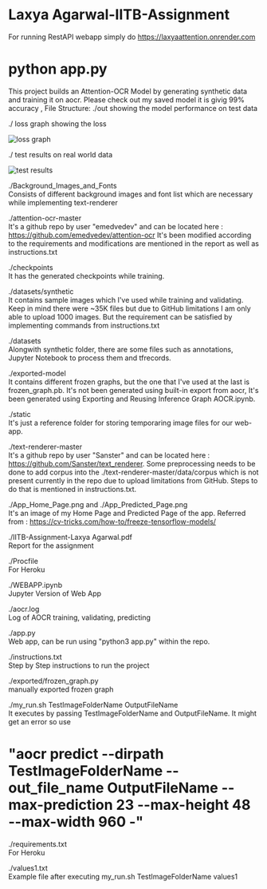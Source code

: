 # Laxya Agarwal-IITB-Assignment

For running RestAPI webapp 
simply do  https://laxyaattention.onrender.com 
# python app.py 
This project builds an Attention-OCR Model by generating synthetic data and training it on aocr.
Please check out my saved model it is givig 99% accuracy ,
File Structure:
./out  showing the model performance on test data <br />

./ loss graph showing the loss <br />

![loss graph ](https://github.com/laksh9950/Laxya_Agarwal-IITB-Assignment/blob/master/loss%20smooth.png)

./ test results on real world data <br />

![test results  ](https://github.com/laksh9950/Laxya_Agarwal-IITB-Assignment/blob/master/test%20results.PNG) <br />

./Background_Images_and_Fonts <br />
  Consists of different background images and font list which are necessary while implementing text-renderer
  
./attention-ocr-master  <br />
  It's a github repo by user "emedvedev" and can be located here : https://github.com/emedvedev/attention-ocr
  It's been modified according to the requirements and modifications are mentioned in the report as well as     instructions.txt
  
./checkpoints  <br />
  It has the generated checkpoints while training.
 
./datasets/synthetic   <br />
  It contains sample images which I've used while training and validating. Keep in mind there were ~35K files   but due to GitHub limitations I am only able to upload 1000 images. But the requirement can be satisfied by   implementing commands from instructions.txt

./datasets   <br />
  Alongwith synthetic folder, there are some files such as annotations, Jupyter Notebook to process them and   tfrecords.
  
./exported-model   <br />
  It contains different frozen graphs, but the one that I've used at the last is frozen_graph.pb.     It's not been generated using built-in export from aocr, It's been generated using Exporting and Reusing     Inference Graph AOCR.ipynb.


./static   <br />
  It's just a reference folder for storing temporaring image files for our web-app.
  
./text-renderer-master    <br />
  It's a github repo by user "Sanster" and can be located here : https://github.com/Sanster/text_renderer.   Some preprocessing needs to be done to add corpus into the ./text-renderer-master/data/corpus which is     not present currently in the repo due to upload limitations from GitHub. Steps to do that is mentioned     in instructions.txt.
 
./App_Home_Page.png and ./App_Predicted_Page.png   <br />
  It's an image of my Home Page and Predicted Page of the app. Referred from : https://cv-tricks.com/how-to/freeze-tensorflow-models/

  
./IITB-Assignment-Laxya Agarwal.pdf   <br />
  Report for the assignment
 
./Procfile   <br />
  For Heroku
  
./WEBAPP.ipynb   <br />
  Jupyter Version of  Web App

./aocr.log   <br />
  Log of AOCR training, validating, predicting
  
./app.py   <br />
  Web app, can be run using "python3 app.py" within the repo.
  
./instructions.txt    <br />
  Step by Step instructions to run the project
  
./exported/frozen_graph.py    <br />
  manually exported frozen graph

./my_run.sh TestImageFolderName OutputFileName   <br />
  It executes by passing TestImageFolderName and OutputFileName. It might get an error so use
  # "aocr predict --dirpath TestImageFolderName --out_file_name OutputFileName --max-prediction 23 --max-height 48 --max-width 960 -"
  
./requirements.txt    <br />
  For Heroku
 
./values1.txt    <br />
  Example file after executing my_run.sh TestImageFolderName values1
